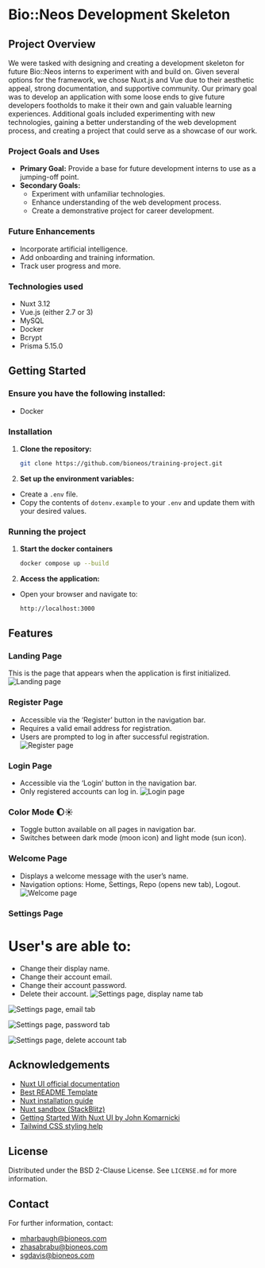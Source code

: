 # Bio::Neos Development Skeleton

## Project Overview
We were tasked with designing and creating a development skeleton for future Bio::Neos interns to experiment with and build on. Given several options for the framework, we chose Nuxt.js and Vue due to their aesthetic appeal, strong documentation, and supportive community. Our primary goal was to develop an application with some loose ends to give future developers footholds to make it their own and gain valuable learning experiences. Additional goals included experimenting with new technologies, gaining a better understanding of the web development process, and creating a project that could serve as a showcase of our work.

### Project Goals and Uses
- **Primary Goal:** Provide a base for future development interns to use as a jumping-off point.
- **Secondary Goals:**
  - Experiment with unfamiliar technologies.
  - Enhance understanding of the web development process.
  - Create a demonstrative project for career development.

### Future Enhancements
- Incorporate artificial intelligence.
- Add onboarding and training information.
- Track user progress and more.

### Technologies used
- Nuxt 3.12
- Vue.js (either 2.7 or 3)
- MySQL
- Docker
- Bcrypt
- Prisma 5.15.0

## Getting Started

### Ensure you have the following installed: 
- Docker


### Installation

1. **Clone the repository:**

   ```sh
   git clone https://github.com/bioneos/training-project.git
   ```
2. **Set up the environment variables:**
- Create a `.env` file.
- Copy the contents of `dotenv.example` to your `.env` and update them with your desired values.

### Running the project

1. **Start the docker containers**

    ```sh 
    docker compose up --build 
    ```

2. **Access the application:**
- Open your browser and navigate to:
    ```sh
    http://localhost:3000
    ```

## Features

### Landing Page
This is the page that appears when the application is first initialized.
![Landing page](https://github.com/bioneos/training-project/blob/devel/Training-Project/README%20images/landing.png)

### Register Page
- Accessible via the ‘Register’ button in the navigation bar.
- Requires a valid email address for registration.
- Users are prompted to log in after successful registration.
![Register page](https://github.com/bioneos/training-project/blob/devel/Training-Project/README%20images/register.png)

### Login Page
- Accessible via the ‘Login’ button in the navigation bar.
- Only registered accounts can log in.
![Login page](https://github.com/bioneos/training-project/blob/devel/Training-Project/README%20images/login.png)

### Color Mode :moon::sunny:
- Toggle button available on all pages in navigation bar.
- Switches between dark mode (moon icon) and light mode (sun icon).

### Welcome Page
- Displays a welcome message with the user’s name.
- Navigation options: Home, Settings, Repo (opens new tab), Logout.
  ![Welcome page](https://github.com/bioneos/training-project/blob/devel/Training-Project/README%20images/welcome.png)

### Settings Page
# User's are able to:
- Change their display name.
- Change their account email.
- Change their account password.
- Delete their account.
![Settings page, display name tab](https://github.com/bioneos/training-project/blob/devel/Training-Project/README%20images/settings.png)

![Settings page, email tab](https://github.com/bioneos/training-project/blob/devel/Training-Project/README%20images/settings1.png)

![Settings page, password tab](https://github.com/bioneos/training-project/blob/devel/Training-Project/README%20images/settings2.png)

![Settings page, delete account tab](https://github.com/bioneos/training-project/blob/devel/Training-Project/README%20images/settings3.png)


## Acknowledgements
- [Nuxt UI official documentation](https://ui.nuxt.com/getting-started)
- [Best README Template](https://github.com/othneildrew/Best-README-Template)
- [Nuxt installation guide](https://nuxt.com/docs/getting-started/installation#play-online)
- [Nuxt sandbox (StackBlitz)](https://stackblitz.com/github/nuxt/starter/tree/v3?file=README.md)
- [Getting Started With Nuxt UI by John Komarnicki](https://www.youtube.com/watch?v=SE_ysS_ZXbk&t=1272s)
- [Tailwind CSS styling help](https://tailwindcss.com/docs/flex-basis)

## License
Distributed under the BSD 2-Clause License. See `LICENSE.md` for more information.

## Contact
For further information, contact:
- [mharbaugh@bioneos.com](mailto:mharbaugh@bioneos.com)
- [zhasabrabu@bioneos.com](mailto:zhasabrabu@bioneos.com)
- [sgdavis@bioneos.com](mailto:sgdavis@bioneos.com)
